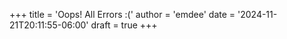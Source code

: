 +++
title = 'Oops! All Errors :('
author = 'emdee'
date = '2024-11-21T20:11:55-06:00'
draft = true
+++
